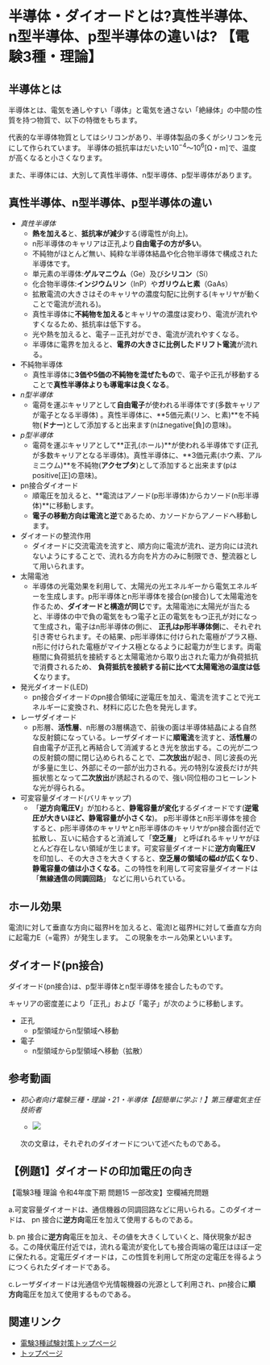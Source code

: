 # 半導体・ダイオードとは?真性半導体、n型半導体、p型半導体の違いは? 【電験3種・理論】

## 半導体とは

半導体とは、電気を通しやすい「導体」と電気を通さない「絶縁体」の中間の性質を持つ物質で、以下の特徴をもちます。

代表的な半導体物質としてはシリコンがあり、半導体製品の多くがシリコンを元にして作られています。
半導体の抵抗率はだいたい$10^{-4}$～$10^{6}$[Ω・m]で、温度が高くなると小さくなります。

また、半導体には、大別して真性半導体、n型半導体、p型半導体があります。

## 真性半導体、n型半導体、p型半導体の違い

- *真性半導体*
    - **熱を加える**と、**抵抗率が減少**する(導電性が向上)。
    - n形半導体のキャリアは正孔より**自由電子の方が多い**。
    - 不純物がほとんど無い、純粋な半導体結晶や化合物半導体で構成された半導体です。
    - 単元素の半導体:**ゲルマニウム**（Ge）及び**シリコン**（Si）
    - 化合物半導体:**インジウムリン**（InP）や**ガリウムヒ素**（GaAs）
    - 拡散電流の大きさはそのキャリヤの濃度勾配に比例する(キャリヤが動くことで電流が流れる)。
    - 真性半導体に**不純物を加える**とキャリヤの濃度は変わり、電流が流れやすくなるため、抵抗率は低下する。
    - 光や熱を加えると、電子－正孔対ができ、電流が流れやすくなる。
    - 半導体に電界を加えると、**電界の大きさに比例したドリフト電流**が流れる。
- 不純物半導体
    - 真性半導体に**3価や5価の不純物を混ぜたもの**で、電子や正孔が移動することで**真性半導体よりも導電率は良くなる**。
- *n型半導体*
    - 電荷を運ぶキャリアとして**自由電子**が使われる半導体です(多数キャリアが電子となる半導体) 。真性半導体に、**5価元素(リン、ヒ素)**を不純物(**ドナー**)として添加すると出来ます(nはnegative[負]の意味)。
- *p型半導体*
    - 電荷を運ぶキャリアとして**正孔(ホール)**が使われる半導体です(正孔が多数キャリアとなる半導体)。真性半導体に、**3価元素(ホウ素、アルミニウム)**を不純物(**アクセプタ**)として添加すると出来ます(pはpositive[正]の意味)。
- pn接合ダイオード
    - 順電圧を加えると、**電流はアノード(p形半導体)からカソード(n形半導体)**に移動します。
    - **電子の移動方向は電流と逆**であるため、カソードからアノードへ移動します。
- ダイオードの整流作用
    - ダイオードに交流電流を流すと、順方向に電流が流れ、逆方向には流れないようにすることで、流れる方向を片方のみに制限でき、整流器として用いられます。
- 太陽電池
    - 半導体の光電効果を利用して、太陽光の光エネルギーから電気エネルギーを生成します。p形半導体とn形半導体を接合(pn接合)して太陽電池を作るため、**ダイオードと構造が同じ**です。太陽電池に太陽光が当たると、半導体の中で負の電気をもつ電子と正の電気をもつ正孔が対になって生成され，電子はn形半導体の側に、 **正孔はp形半導体側**に、それぞれ引き寄せられます。その結果、p形半導体に付けられた電極がプラス極、n形に付けられた電極がマイナス極となるように起電力が生じます。両電極間に負荷抵抗を接続すると太陽電池から取り出された電力が負荷抵抗で消費されるため、 **負荷抵抗を接続する前に比べて太陽電池の温度は低く**なります。
- 発光ダイオード(LED)
    - pn接合ダイオードのpn接合領域に逆電圧を加え、電流を流すことで光エネルギーに変換され、材料に応じた色を発光します。
- レーザダイオード
    - p形層、**活性層**、n形層の3層構造で、前後の面は半導体結晶による自然な反射鏡になっている。レーザダイオードに**順電流**を流すと、**活性層**の自由電子が正孔と再結合して消滅するとき光を放出する。この光が二つの反射鏡の間に閉じ込められることで、**二次放出**が起き、同じ波長の光が多量に生じ、外部にその一部が出力される。光の特別な波長だけが共振状態となって**二次放出**が誘起されるので、強い同位相のコヒーレントな光が得られる。
- 可変容量ダイオード(バリキャップ)
    - 「**逆方向電圧V**」が加わると、**静電容量が変化**するダイオードです(**逆電圧が大きいほど、静電容量が小さくな**)。 p形半導体とn形半導体を接合すると、p形半導体のキャリヤとn形半導体のキャリヤがpn接合面付近で拡散し、互いに結合すると消滅して「**空乏層**」 と呼ばれるキャリヤがほとんど存在しない領域が生じます。可変容量ダイオードに**逆方向電圧V**を印加し、その大きさを大きくすると、**空乏層の領域の幅dが広くなり**、**静電容量の値は小さくなる**。この特性を利用して可変容量ダイオードは「**無線通信の同調回路**」 などに用いられている。


## ホール効果

電流Iに対して垂直な方向に磁界Hを加えると、電流Iと磁界Hに対して垂直な方向に起電力E（=電界）が発生します。
この現象をホール効果といいます。

## ダイオード(pn接合)

ダイオード(pn接合)は、p型半導体とn型半導体を接合したものです。


キャリアの密度差により「正孔」および「電子」が次のように移動します。

- 正孔
    - p型領域からn型領域へ移動
- 電子
    - n型領域からp型領域へ移動（拡散）


## 参考動画

- *初心者向け電験三種・理論・21・半導体【超簡単に学ぶ！】第三種電気主任技術者*
    - [![](https://img.youtube.com/vi/2s3WI3417Nc/0.jpg)](https://www.youtube.com/watch?v=2s3WI3417Nc)

    次の文章は，それぞれのダイオードについて述べたものである。

## 【例題1】ダイオードの印加電圧の向き

【電験3種 理論 令和4年度下期 問題15 一部改変】空欄補充問題

a.可変容量ダイオードは、通信機器の同調回路などに用いられる。このダイオードは、 pn 
接合に**逆方向**電圧を加えて使用するものである。

b. pn 接合に**逆方向**電圧を加え、その値を大きくしていくと、降伏現象が起きる。この降伏電圧付近では，流れる電流が変化しても接合両端の電圧はほぼ一定に保たれる。定電圧ダイオードは，この性質を利用して所定の定電圧を得るようにつくられたダイオードである。

c.レーザダイオードは光通信や光情報機器の光源として利用され、pn接合に**順方向**電圧を加えて使用するものである。



## 関連リンク

- [電験3種試験対策トップページ](../index.md)
- [トップページ](../../../index.md)